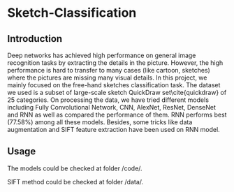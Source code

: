 # Sketch-Classification

## Introduction
Deep networks has achieved high performance on general image recognition tasks by extracting the details in the picture. However, the high performance is hard to transfer to many cases (like cartoon, sketches) where the pictures are missing many visual details. In this project, we mainly focused on the free-hand sketches classification task. The dataset we used is a subset of large-scale sketch QuickDraw set\cite{quickdraw} of 25 categories. On processing the data, we have tried different models including Fully Convolutional Network, CNN, AlexNet, ResNet, DenseNet and RNN as well as compared the performance of them. RNN performs best (77.58\%) among all these models. Besides, some tricks like data augmentation and SIFT feature extraction have been used on RNN model.

## Usage
The models could be checked at folder /code/.

SIFT method could be checked at folder /data/.
